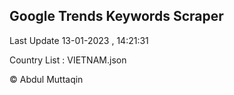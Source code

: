 

## Google Trends Keywords Scraper 
 
Last Update 13-01-2023 , 14:21:31

Country List :
VIETNAM.json



© Abdul Muttaqin 

